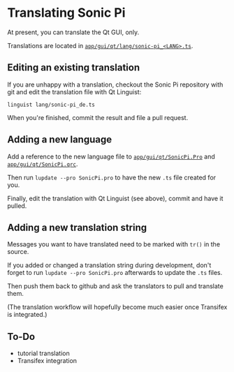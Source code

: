 # Translating Sonic Pi

At present, you can translate the Qt GUI, only.

Translations are located in
[`app/gui/qt/lang/sonic-pi_<LANG>.ts`](https://github.com/samaaron/sonic-pi/tree/master/app/gui/qt/lang).

## Editing an existing translation

If you are unhappy with a translation, checkout the Sonic Pi
repository with git and edit the translation file with Qt Linguist:

`linguist lang/sonic-pi_de.ts`

When you're finished, commit the result and file a pull request.

## Adding a new language

Add a reference to the new language file to
[`app/gui/qt/SonicPi.Pro`](https://github.com/samaaron/sonic-pi/blob/master/app/gui/qt/SonicPi.pro)
and
[`app/gui/qt/SonicPi.qrc`](https://github.com/samaaron/sonic-pi/blob/master/app/gui/qt/SonicPi.qrc).

Then run `lupdate --pro SonicPi.pro` to have the new `.ts` file created
for you.

Finally, edit the translation with Qt Linguist (see above), commit and
have it pulled.

## Adding a new translation string

Messages you want to have translated need to be marked with `tr()`
in the source.

If you added or changed a translation string during development,
don't forget to run `lupdate --pro SonicPi.pro` afterwards to update
the `.ts` files.

Then push them back to github and ask the translators to pull and
translate them.

(The translation workflow will hopefully become much easier once
Transifex is integrated.)

## To-Do

- tutorial translation
- Transifex integration
